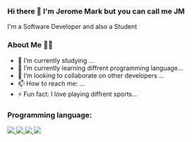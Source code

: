 ### Hi there 👋 I'm Jerome Mark but you can call me JM 
   I'm a Software Developer and also a Student

### About Me 🙋‍♂️
- 🔭 I’m currently studying ...
- 🌱 I’m currently learning diffrent programming language...
- 👯 I’m looking to collaborate on other developers ...
- 📫 How to reach me: ...
- ⚡ Fun fact: I love playing diffrent sports...

### Programming language:

<p align="left"> 
	<a href="https://www.python.org/" target="_blank" <img src="<img src="https://img.icons8.com/color/48/000000/python--v1.png"/> </a>
	<a href="https://www.java.com" target="_blank"> <img src="https://img.icons8.com/color/48/000000/java-coffee-cup-logo.png"/> </a>
    	<a href="https://kotlinlang.org/" target="_blank"> <img src="https://img.icons8.com/color/48/000000/kotlin.png"/> </a>
   	 <a href="https://www.mysql.com/" target="_blank"> <img src="https://img.icons8.com/fluent/50/000000/mysql-logo.png"/> </a> 
   	 <a href="https://git-scm.com/" target="_blank"> <img src="https://img.icons8.com/color/48/000000/git.png"/> </a> 

</p>

